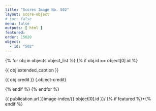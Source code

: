```yaml
---
title: "Scores Image No. 502"
layout: score-object
# toc: false
menu: false
outputs: [ html ]
featured: 
order: 15020
object:
  - id: "502"
---
```


{% for obj in objects.object_list %}
{% if obj.id == object[0].id %}

{{ obj.extended_caption }}

{{ obj.credit }} {.object-credit}

{% endif %}
{% endfor %}

<div class="object-credit object-url is-print-only">

{{ publication.url }}image-index/{{ object[0].id }}/ {% if featured %}*{% endif %}

</div>
